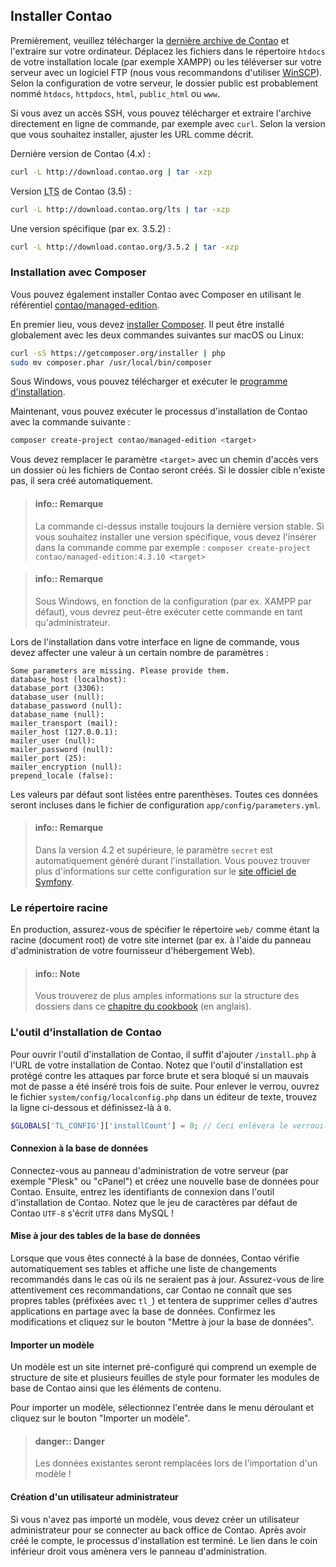 ## Installer Contao

Premièrement, veuillez télécharger la [dernière archive de Contao][1] et
l'extraire sur votre ordinateur. Déplacez les fichiers dans le répertoire
`htdocs` de votre installation locale (par exemple XAMPP) ou les téléverser sur
votre serveur avec un logiciel FTP (nous vous recommandons d'utiliser
[WinSCP][2]). Selon la configuration de votre serveur, le dossier public est
probablement nommé `htdocs`, `httpdocs`, `html`, `public_html` ou `www`.

Si vous avez un accès SSH, vous pouvez télécharger et extraire l'archive
directement en ligne de commande, par exemple avec `curl`. Selon la version que
vous souhaitez installer, ajuster les URL comme décrit.

Dernière version de Contao (4.x) :
```bash
curl -L http://download.contao.org | tar -xzp
```

Version <abbr title="Long Term Support">LTS</abbr> de Contao (3.5) :
```bash
curl -L http://download.contao.org/lts | tar -xzp
```

Une version spécifique (par ex. 3.5.2) :
```bash
curl -L http://download.contao.org/3.5.2 | tar -xzp
```


### Installation avec Composer

Vous pouvez également installer Contao avec Composer en utilisant le référentiel
[contao/managed-edition][3].

En premier lieu, vous devez [installer Composer][4]. Il peut être installé
globalement avec les deux commandes suivantes sur macOS ou Linux:

```bash
curl -sS https://getcomposer.org/installer | php
sudo mv composer.phar /usr/local/bin/composer
```

Sous Windows, vous pouvez télécharger et exécuter le
[programme d'installation][5].

Maintenant, vous pouvez exécuter le processus d'installation de Contao avec la
commande suivante :

```bash
composer create-project contao/managed-edition <target>
```

Vous devez remplacer le paramètre `<target>` avec un chemin d'accès vers un
dossier où les fichiers de Contao seront créés. Si le dossier cible n'existe
pas, il sera créé automatiquement.

> #### info:: Remarque
> La commande ci-dessus installe toujours la dernière version stable.
> Si vous souhaitez installer une version spécifique, vous devez l'insérer dans
> la commande comme par exemple :
> `composer create-project contao/managed-edition:4.3.10 <target>`

<!-- Quote break -->

> #### info:: Remarque
> Sous Windows, en fonction de la configuration (par ex. XAMPP par défaut), 
> vous devrez peut-être exécuter cette commande en tant qu'administrateur.

Lors de l'installation dans votre interface en ligne de commande, vous devez
affecter une valeur à un certain nombre de paramètres :

```
Some parameters are missing. Please provide them.
database_host (localhost):
database_port (3306):
database_user (null):
database_password (null):
database_name (null):
mailer_transport (mail):
mailer_host (127.0.0.1):
mailer_user (null):
mailer_password (null):
mailer_port (25):
mailer_encryption (null):
prepend_locale (false):
```

Les valeurs par défaut sont listées entre parenthèses. Toutes ces données seront
incluses dans le fichier de configuration `app/config/parameters.yml`.

> #### info:: Remarque
> Dans la version 4.2 et supérieure, le paramètre `secret` est
> automatiquement généré durant l'installation. Vous pouvez trouver plus
> d'informations sur cette configuration sur le [site officiel de Symfony][6].


### Le répertoire racine

En production, assurez-vous de spécifier le répertoire `web/` comme étant la
racine (document root) de votre site internet (par ex. à l'aide du panneau
d'administration de votre fournisseur d'hébergement Web).

> #### info:: Note
> Vous trouverez de plus amples informations sur la structure des dossiers dans
> ce [chapitre du cookbook][7] (en anglais).


### L'outil d'installation de Contao

Pour ouvrir l'outil d'installation de Contao, il suffit d'ajouter `/install.php`
à l'URL de votre installation de Contao. Notez que l'outil d'installation est
protégé contre les attaques par force brute et sera bloqué si un mauvais mot de
passe a été inséré trois fois de suite. Pour enlever le verrou, ouvrez le
fichier `system/config/localconfig.php` dans un éditeur de texte, trouvez la
ligne ci-dessous et définissez-là à `0`.

```php
$GLOBALS['TL_CONFIG']['installCount'] = 0; // Ceci enlèvera le verrouillage automatique
```


#### Connexion à la base de données

Connectez-vous au panneau d'administration de votre serveur (par exemple "Plesk"
ou "cPanel") et créez une nouvelle base de données pour Contao. Ensuite, entrez
les identifiants de connexion dans l'outil d'installation de Contao. Notez que
le jeu de caractères par défaut de Contao `UTF-8` s'écrit `UTF8` dans MySQL !


#### Mise à jour des tables de la base de données

Lorsque que vous êtes connecté à la base de données, Contao vérifie
automatiquement ses tables et affiche une liste de changements recommandés dans
le cas où ils ne seraient pas à jour. Assurez-vous de lire attentivement ces
recommandations, car Contao ne connaît que ses propres tables (préfixées avec
`tl_`) et tentera de supprimer celles d'autres applications en partage avec la
base de données. Confirmez les modifications et cliquez sur le bouton "Mettre à
jour la base de données".


#### Importer un modèle

Un modèle est un site internet pré-configuré qui comprend un exemple de
structure de site et plusieurs feuilles de style pour formater les modules de
base de Contao ainsi que les éléments de contenu.

Pour importer un modèle, sélectionnez l'entrée dans le menu déroulant et cliquez
sur le bouton "Importer un modèle".

> #### danger:: Danger
> Les données existantes seront remplacées lors de l'importation d'un modèle !


#### Création d'un utilisateur administrateur

Si vous n'avez pas importé un modèle, vous devez créer un utilisateur
administrateur pour se connecter au back office de Contao. Après avoir créé le
compte, le processus d'installation est terminé. Le lien dans le coin inférieur
droit vous amènera vers le panneau d'administration.


[1]: https://contao.org/en/download.html
[2]: http://www.winscp.net/
[3]: https://github.com/contao/managed-edition
[4]: https://getcomposer.org/download/
[5]: https://getcomposer.org/doc/00-intro.md#using-the-installer
[6]: http://symfony.com/doc/current/reference/configuration/framework.html#secret
[7]: https://docs.contao.org/books/cookbook/en/folder-structure.html
